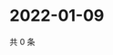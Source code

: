 # 2022-01-09

共 0 条

<!-- BEGIN WEIBO -->
<!-- 最后更新时间 Sun Jan 09 2022 16:14:36 GMT+0800 (China Standard Time) -->

<!-- END WEIBO -->
